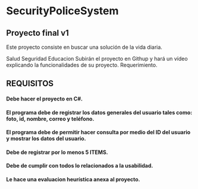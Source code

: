 # SecurityPoliceSystem

## Proyecto final v1
Este proyecto consiste en buscar una solución de la vida diaria.

Salud
Seguridad
Educacion 
Subirán el proyecto en Githup y hará un vídeo explicando la funcionalidades de su proyecto.
Requerimiento.

## REQUISITOS

#### Debe hacer el proyecto en C#.
#### El programa debe de registrar los datos generales del usuario tales como: foto, id, nombre, correo y teléfono.
#### El programa debe de permitir hacer consulta por medio  del  ID del usuario y mostrar los datos del usuario.
#### Debe de registrar por lo menos  5 ITEMS.
#### Debe de cumplir con todos lo relacionados a la usabilidad.
#### Le hace una evaluacion  heurística anexa al proyecto.
